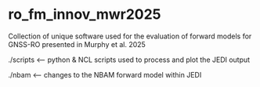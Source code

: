 # ro_fm_innov_mwr2025

Collection of unique software used for the evaluation of
 forward models for GNSS-RO presented in Murphy et al. 2025

   ./scripts <-- python & NCL scripts used to process and plot the JEDI output
   
   ./nbam    <-- changes to the NBAM forward model within JEDI
